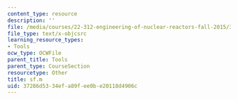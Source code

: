 ```yaml
---
content_type: resource
description: ''
file: /media/courses/22-312-engineering-of-nuclear-reactors-fall-2015/37286d5334efa89fee0be20118d4906c_sf.m
file_type: text/x-objcsrc
learning_resource_types:
- Tools
ocw_type: OCWFile
parent_title: Tools
parent_type: CourseSection
resourcetype: Other
title: sf.m
uid: 37286d53-34ef-a89f-ee0b-e20118d4906c
---
```

